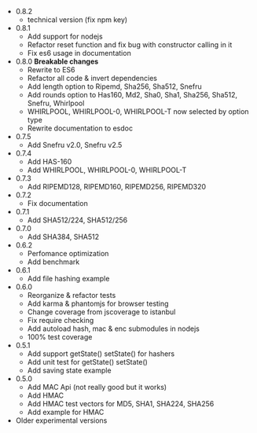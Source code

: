 * 0.8.2
  - technical version (fix npm key)
* 0.8.1
  - Add support for nodejs
  - Refactor reset function and fix bug with constructor calling in it
  - Fix es6 usage in documentation
* 0.8.0 **Breakable changes**
  - Rewrite to ES6
  - Refactor all code & invert dependencies
  - Add length option to Ripemd, Sha256, Sha512, Snefru
  - Add rounds option to Has160, Md2, Sha0, Sha1, Sha256, Sha512, Snefru, Whirlpool
  - WHIRLPOOL, WHIRLPOOL-0, WHIRLPOOL-T now selected by option type
  - Rewrite documentation to esdoc
* 0.7.5
  - Add Snefru v2.0, Snefru v2.5  
* 0.7.4
  - Add HAS-160
  - Add WHIRLPOOL, WHIRLPOOL-0, WHIRLPOOL-T
* 0.7.3
  - Add RIPEMD128, RIPEMD160, RIPEMD256, RIPEMD320
* 0.7.2
  - Fix documentation
* 0.7.1
  - Add SHA512/224, SHA512/256
* 0.7.0
  - Add SHA384, SHA512
* 0.6.2
  - Perfomance optimization
  - Add benchmark
* 0.6.1
  - Add file hashing example
* 0.6.0
  - Reorganize & refactor tests
  - Add karma & phantomjs for browser testing
  - Change coverage from jscoverage to istanbul
  - Fix require checking
  - Add autoload hash, mac & enc submodules in nodejs
  - 100% test coverage
* 0.5.1
  - Add support getState() setState() for hashers
  - Add unit test for getState() setState()
  - Add saving state example
* 0.5.0
  - Add MAC Api (not really good but it works)
  - Add HMAC
  - Add HMAC test vectors for MD5, SHA1, SHA224, SHA256
  - Add example for HMAC
* Older experimental versions